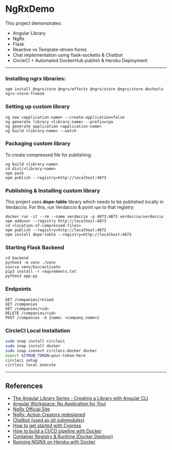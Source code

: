 # NgRxDemo
This project demonstrates:
* Angular Library
* NgRx
* Flask
* Reactive vs Template-driven forms
* Chat implementation using flask-socketio & Chatbot
* CircleCI + Automated DockerHub publish & Heroku Deployment

---
### Installing ngrx libraries:

```shell script
npm install @ngrx/core @ngrx/effects @ngrx/store @ngrx/store-devtools ngrx-store-freeze
```

### Setting up custom library

```shell script
ng new <application-name> --create-application=false
ng generate library <library-name> --prefix=rpa
ng generate application <application-name>
ng build <library-name> --watch
```

### Packaging custom library

To create compressed file for publishing:

```shell script
ng build <library-name>
cd dist/<library-name>
npm pack
npm publish --registry=http://localhost:4873
```

### Publishing & Installing custom library

This project uses **dope-table** library which needs to be published locally in Verdaccio. For this, run Verdaccio & point `npm` to that registry:

```shell script
docker run -it --rm --name verdaccio -p 4873:4873 verdaccio/verdaccio
npm adduser --registry http://localhost:4873
cd <location-of-compressed-files>
npm publish --registry=http://localhost:4873
npm install dope-table --registry=http://localhost:4873
```

### Starting Flask Backend

```shell script
cd backend
python3 -m venv ./venv
source venv/bin/activate
pip3 install -r requrements.txt
python3 app.py
```

### Endpoints
```
GET /companies/reload
GET /companies
GET /companies/<id>
DELETE /companies/<id>
POST /companies -d {name: <company_name>}
```

### CircleCI Local Installation
```bash
sudo snap install circleci
sudo snap install docker
sudo snap connect circleci:docker docker
export GITHUB_TOKEN=your-token-here
circleci setup
circleci local execute
```


___
## References
* [The Angular Library Series - Creating a Library with Angular CLI](https://medium.com/angular-in-depth/creating-a-library-in-angular-6-87799552e7e5)
* [Angular Workspace: No Application for You!](https://medium.com/angular-in-depth/angular-workspace-no-application-for-you-4b451afcc2ba)
* [NgRx Official Site](https://ngrx.io/guide/store)
* [NgRx: Action Creators redesigned](https://medium.com/angular-in-depth/ngrx-action-creators-redesigned-d396960e46da)
* [Chatbot (used as git submodules)](https://github.com/ahmadfaizalbh/Chatbot)
* [How to get started with Cypress](https://medium.com/angular-in-depth/get-started-with-cypress-d6ac4b910605)
* [How to build a CI/CD pipeline with Docker](https://circleci.com/blog/continuous-deployment-with-circleci-orbs-automate-deploys-to-aws-gcp-k8s-and-more/)
* [Container Registry & Runtime (Docker Deploys)](https://devcenter.heroku.com/articles/container-registry-and-runtime)
* [Running NGINX on Heroku with Docker](https://ntotten.com/2018/07/22/nginx-on-heroku/)
